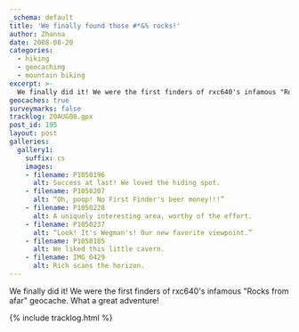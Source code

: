 ```yaml
---
_schema: default
title: 'We finally found those #*&% rocks!'
author: Zhanna
date: 2008-08-20
categories:
  - hiking
  - geocaching
  - mountain biking  
excerpt: >- 
  We finally did it! We were the first finders of rxc640's infamous "Rocks from afar" geocache. What a great adventure!
geocaches: true
surveymarks: false
tracklog: 20AUG08.gpx
post_id: 195
layout: post
galleries:
  gallery1:
    suffix: cs
    images:
    - filename: P1050196
      alt: Success at last! We loved the hiding spot.
    - filename: P1050207
      alt: “Oh, poop! No First Finder's beer money!!!”
    - filename: P1050228
      alt: A uniquely interesting area, worthy of the effort.
    - filename: P1050237
      alt: “Look! It's Wegman's! Our new favorite viewpoint.”
    - filename: P1050185
      alt: We liked this little cavern.
    - filename: IMG_0429
      alt: Rich scans the horizon.
---
```


We finally did it! We were the first finders of rxc640's infamous "Rocks from afar" geocache. What a great adventure!

{% include tracklog.html %}